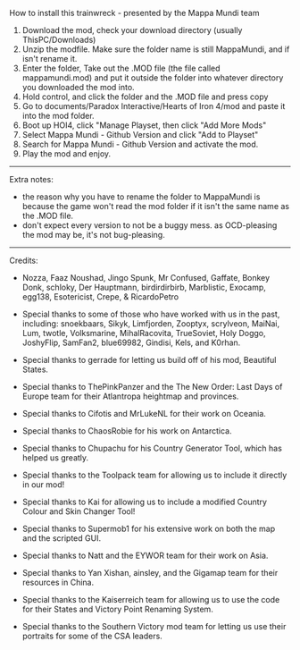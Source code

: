 How to install this trainwreck - presented by the Mappa Mundi team
1) Download the mod, check your download directory (usually ThisPC/Downloads)
2) Unzip the modfile. Make sure the folder name is still MappaMundi, and if isn't rename it.
3) Enter the folder, Take out the .MOD file (the file called mappamundi.mod) and put it outside the folder into whatever directory you downloaded the mod into.
4) Hold control, and click the folder and the .MOD file and press copy
5) Go to documents/Paradox Interactive/Hearts of Iron 4/mod and paste it into the mod folder.
6) Boot up HOI4, click "Manage Playset, then click "Add More Mods" 
7) Select Mappa Mundi - Github Version and click "Add to Playset"
8) Search for Mappa Mundi - Github Version and activate the mod.
9) Play the mod and enjoy.
---------------
Extra notes:

- the reason why you have to rename the folder to MappaMundi is because the game won't read the mod folder if it isn't the same name as the .MOD file.
- don't expect every version to not be a buggy mess. as OCD-pleasing the mod may be, it's not bug-pleasing.
---------------
Credits:
 - Nozza, Faaz Noushad, Jingo Spunk, Mr Confused, Gaffate, Bonkey Donk, schloky, Der Hauptmann, birdirdirbirb, Marblistic, Exocamp, egg138, Esotericist, Crepe, & RicardoPetro
 
 - Special thanks to some of those who have worked with us in the past, including: snoekbaars, Sikyk, Limfjorden, Zooptyx, scrylveon, MaiNai, Lum, twotle, Volksmarine, MihalRacovita, TrueSoviet, Holy Doggo, JoshyFlip, SamFan2, blue69982, Gindisi, Kels, and K0rhan.
 - Special thanks to gerrade for letting us build off of his mod, Beautiful States.
 - Special thanks to ThePinkPanzer and the The New Order: Last Days of Europe team for their Atlantropa heightmap and provinces.
 - Special thanks to Cifotis and MrLukeNL for their work on Oceania.
 - Special thanks to ChaosRobie for his work on Antarctica.
 - Special thanks to Chupachu for his Country Generator Tool, which has helped us greatly.
 - Special thanks to the Toolpack team for allowing us to include it directly in our mod!
 - Special thanks to Kai for allowing us to include a modified Country Colour and Skin Changer Tool!
 - Special thanks to Supermob1 for his extensive work on both the map and the scripted GUI.
 - Special thanks to Natt and the EYWOR team for their work on Asia.
 - Special thanks to Yan Xishan, ainsley, and the Gigamap team for their resources in China.
 - Special thanks to the Kaiserreich team for allowing us to use the code for their States and Victory Point Renaming System.
 - Special thanks to the Southern Victory mod team for letting us use their portraits for some of the CSA leaders. 
